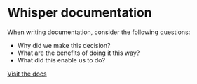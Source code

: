 # Whisper documentation

When writing documentation, consider the following questions:

- Why did we make this decision?
- What are the benefits of doing it this way?
- What did this enable us to do?

[Visit the docs](https://whisper-inc.github.io/docs)

